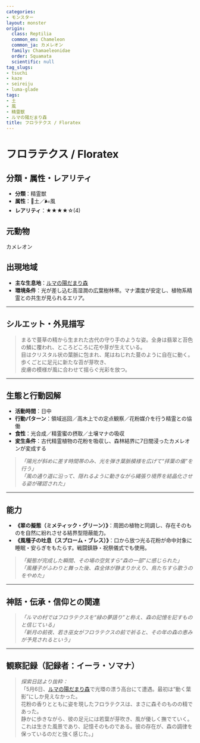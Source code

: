 ```yaml
---
categories:
- モンスター
layout: monster
origin:
  class: Reptilia
  common_en: Chameleon
  common_ja: カメレオン
  family: Chamaeleonidae
  order: Squamata
  scientific: null
tag_slugs:
- tsuchi
- kaze
- seireiju
- luma-glade
tags:
- 土
- 風
- 精霊獣
- ルマの陽だまり森
title: フロラテクス / Floratex
---
```


# フロラテクス / Floratex

## 分類・属性・レアリティ
* **分類**：精霊獣
* **属性**：🌱土／🌬風
* **レアリティ**：★★★★☆(4)

## 元動物
カメレオン

## 出現地域
* **主な生息地**：[ルマの陽だまり森](../place/luma_glade.md)
* **環境条件**：光が差し込む高湿潤の広葉樹林帯。マナ濃度が安定し、植物系精霊との共生が見られるエリア。

---

## シルエット・外見描写
> まるで蔓草の精から生まれた古代の守り手のような姿。全身は翡翠と苔色の鱗に覆われ、ところどころに花や芽が生えている。  
> 目はクリスタル状の葉脈に包まれ、尾はねじれた蔓のように自在に動く。歩くごとに足元に新たな苔が芽吹き、  
> 皮膚の模様が風に合わせて揺らぐ光彩を放つ。

---

## 生態と行動図解
* **活動時間**：日中
* **行動パターン**：領域巡回／高木上での定点観察／花粉媒介を行う精霊との協働
* **食性**：光合成／精霊蜜の摂取／土壌マナの吸収
* **変生条件**：古代精霊植物の花粉を吸収し、森林結界に7日間浸ったカメレオンが変成する

> *「陽光が斜めに差す時間帯のみ、光を弾き葉脈模様を広げて“拝葉の儀”を行う」*  
> *「風の通り道に沿って、隠れるように動きながら縄張り境界を結晶化させる姿が確認された」*

---

## 能力
* **《翠の擬態（ミメティック・グリーン）》**：周囲の植物と同調し、存在そのものを自然に紛れさせる結界型隠蔽能力。
* **《風種子の吐息（スプローム・ブレス）》**：口から放つ光る花粉が命中対象に睡眠・安らぎをもたらす。戦闘鎮静・祝祭儀式でも使用。

> *「擬態が完成した瞬間、その場の空気すら“森の一部”に感じられた」*  
> *「風種子がふわりと舞った後、森全体が静まりかえり、鳥たちすら歌うのをやめた」*

---

## 神話・伝承・信仰との関連
> *「ルマの村ではフロラテクスを“緑の夢語り”と称え、森の記憶を記すものと信じている」*  
> *「新月の前夜、若き巫女がフロラテクスの前で祈ると、その年の森の恵みが予見されるという」*

---

## 観察記録（記録者：イーラ・ソマナ）

> *探索日誌より抜粋：*  
> 「5月6日、[ルマの陽だまり森](../place/luma_glade.md)で光環の漂う高台にて遭遇。最初は“動く葉影”にしか見えなかった。  
> 花粉の香りとともに姿を現したフロラテクスは、まさに森そのものの精であった。  
> 静かに歩きながら、彼の足元には若葉が芽吹き、風が優しく撫でていく。  
> これは生きた風景であり、記憶そのものである。彼の存在が、森の調律を保っているのだと強く感じた。」
